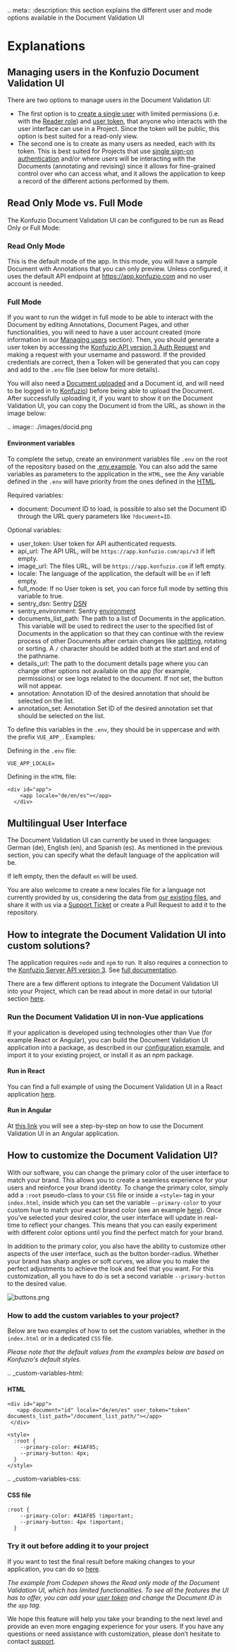 .. meta::
:description: this section explains the different user and mode options available in the Document Validation UI

# Explanations

## Managing users in the Konfuzio Document Validation UI

There are two options to manage users in the Document Validation UI:

- The first option is to [create a single user](https://app.konfuzio.com/accounts/signup/) with limited permissions (i.e. with the [Reader role](https://help.konfuzio.com/modules/superuserroles/index.html)) and [user token](https://app.konfuzio.com/v3/swagger/#/auth/auth_create), that anyone who interacts with the user interface can use in a Project. Since the token will be public, this option is best suited for a read-only view.
- The second one is to create as many users as needed, each with its token. This is best suited for Projects that use [single sign-on authentication](https://dev.konfuzio.com/web/api-v3.html#single-sign-on-sso-authentication) and/or where users will be interacting with the Documents (annotating and revising) since it allows for fine-grained control over who can access what, and it allows the application to keep a record of the different actions performed by them.

## Read Only Mode vs. Full Mode

The Konfuzio Document Validation UI can be configured to be run as Read Only or Full Mode:

### Read Only Mode

This is the default mode of the app. In this mode, you will have a sample Document with Annotations that you can only preview. Unless configured, it uses the default API endpoint at https://app.konfuzio.com and no user account is needed.

### Full Mode

If you want to run the widget in full mode to be able to interact with the Document by editing Annotations, Document Pages, and other functionalities, you will need to have a user account created (more information in our [Managing users](/dvui/explanations.html#managing-users-in-the-konfuzio-document-validation-ui) section). Then, you should generate a user token by accessing the [Konfuzio API version 3 Auth Request](https://app.konfuzio.com/v3/swagger/) and making a request with your username and password. If the provided credentials are correct, then a Token will be generated that you can copy and add to the `.env` file (see below for more details).

You will also need a [Document uploaded](https://app.konfuzio.com/v3/swagger/#/documents/documents_create) and a Document id, and will need to be logged in to [Konfuzio](https://app.konfuzio.com/)) before being able to upload the Document. After successfully uploading it, if you want to show it on the Document Validation UI, you can copy the Document id from the URL, as shown in the image below:

.. image:: ./images/docid.png

#### Environment variables

To complete the setup, create an environment variables file `.env` on the root of the repository based on the [.env.example](https://github.com/konfuzio-ai/document-validation-ui/blob/main/.env.example). You can also add the same variables as parameters to the application in the `HTML`, see the
Any variable defined in the `.env` will have priority from the ones defined in the [HTML](https://github.com/konfuzio-ai/document-validation-ui/blob/main/public/index.html).

Required variables:

- document: Document ID to load, is possible to also set the Document ID through the URL query parameters like `?document=ID`.

Optional variables:

- user_token: User token for API authenticated requests.
- api_url: The API URL, will be `https://app.konfuzio.com/api/v3` if left empty.
- image_url: The files URL, will be `https://app.konfuzio.com` if left empty.
- locale: The language of the application, the default will be `en` if left empty.
- full_mode: If no User token is set, you can force full mode by setting this variable to true.
- sentry_dsn: Sentry [DSN](https://docs.sentry.io/product/sentry-basics/dsn-explainer/?original_referrer=https%3A%2F%2Fwww.google.com%2F)
- sentry_environment: Sentry [environment](https://docs.sentry.io/product/sentry-basics/environments/?original_referrer=https%3A%2F%2Fwww.google.com%2F)
- documents_list_path: The path to a list of Documents in the application. This variable will be used to redirect the user to the specified list of Documents in the application so that they can continue with the review process of other Documents after certain changes like [splitting](https://help.konfuzio.com/document-validation-ui/review-documents/split/index.html), rotating or sorting. A `/` character should be added both at the start and end of the pathname.
- details_url: The path to the document details page where you can change other options not available on the app (for example, permissions) or see logs related to the document. If not set, the button will not appear.
- annotation: Annotation ID of the desired annotation that should be selected on the list.
- annotation_set: Annotation Set ID of the desired annotation set that should be selected on the list.

To define this variables in the `.env`, they should be in uppercase and with the prefix `VUE_APP_`.
Examples:

Defining in the `.env` file:

```
VUE_APP_LOCALE=
```

Defining in the `HTML` file:

```
<div id="app">
    <app locale="de/en/es"></app>
  </div>
```

## Multilingual User Interface

The Document Validation UI can currently be used in three languages: German (de), English (en), and Spanish (es). As mentioned in the previous section, you can specify what the default language of the application will be.

If left empty, then the default `en` will be used.

You are also welcome to create a new locales file for a language not currently provided by us, considering the data from [our existing files](https://github.com/konfuzio-ai/document-validation-ui/tree/main/src/locales), and share it with us via a [Support Ticket](https://konfuzio.com/en/support/) or create a Pull Request to add it to the repository.

## How to integrate the Document Validation UI into custom solutions?

The application requires `node` and `npm` to run. It also requires a connection to the [Konfuzio Server API version 3](https://app.konfuzio.com/v3/swagger/). See [full documentation](https://dev.konfuzio.com/web/api-v3.html).

There are a few different options to integrate the Document Validation UI into your Project, which can be read about in more detail in our tutorial section [here](https://dev.konfuzio.com/dvui/tutorials.html).

### Run the Document Validation UI in non-Vue applications

If your application is developed using technologies other than Vue (for example React or Angular), you can build the Document Validation UI application into a package, as described in our [configuration example](#configure-the-application), and import it to your existing project, or install it as an npm package.

#### Run in React

You can find a full example of using the Document Validation UI in a React application [here](https://medium.com/@pateldhruv020/using-vue-component-in-react-9161f30d29a0).

#### Run in Angular

At [this link](https://www.ais.com/using-a-vue-component-in-an-angular-app/) you will see a step-by-step on how to use the Document Validation UI in an Angular application.

## How to customize the Document Validation UI?

With our software, you can change the primary color of the user interface to match your brand. This allows you to create a seamless experience for your users and reinforce your brand identity.
To change the primary color, simply add a `:root` pseudo-class to your `CSS` file or inside a `<style>` tag in your `index.html`, inside which you can set the variable `--primary-color` to your custom hue to match your exact brand color (see an example [here](#how-to-add-the-custom-variables-to-your-project)).
Once you’ve selected your desired color, the user interface will update in real-time to reflect your changes. This means that you can easily experiment with different color options until you find the perfect match for your brand.

In addition to the primary color, you also have the ability to customize other aspects of the user interface, such as the button border-radius. Whether your brand has sharp angles or soft curves, we allow you to make the perfect adjustments to achieve the look and feel that you want. For this customization, all you have to do is set a second variable `--primary-button` to the desired value.

![buttons.png](./images/buttons.png)

### How to add the custom variables to your project?

Below are two examples of how to set the custom variables, whether in the `index.html` or in a dedicated `CSS` file.

_Please note that the default values from the examples below are based on Konfuzio's default styles._

.. \_custom-variables-html:

#### HTML

```
<div id="app">
   <app document="id" locale="de/en/es" user_token="token" documents_list_path="/document_list_path/"></app>
 </div>

<style>
  :root {
    --primary-color: #41AF85;
    --primary-button: 4px;
  }
</style>
```

.. \_custom-variables-css:

#### CSS file

```
:root {
    --primary-color: #41AF85 !important;
    --primary-button: 4px !important;
  }
```

### Try it out before adding it to your project

If you want to test the final result before making changes to your application, you can do so [here](https://codepen.io/konfuzio/pen/QWVpKVE).

_The example from Codepen shows the Read only mode of the Document Validation UI, which has limited functionalities. To see all the features the UI has to offer, you can add your [user token](https://app.konfuzio.com/v3/swagger/#/auth/auth_create) and change the Document ID in the `app` tag._

We hope this feature will help you take your branding to the next level and provide an even more engaging experience for your users. If you have any questions or need assistance with customization, please don’t hesitate to contact [support](https://konfuzio.com/en/support/).
